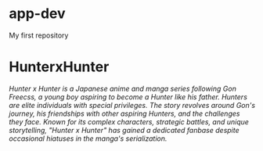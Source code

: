 # app-dev
My first repository
# HunterxHunter
*Hunter x Hunter is a Japanese anime and manga series following Gon Freecss, a young boy aspiring to become a Hunter like his father. Hunters are elite individuals with special privileges. The story revolves around Gon's journey, his friendships with other aspiring Hunters, and the challenges they face. Known for its complex characters, strategic battles, and unique storytelling, "Hunter x Hunter" has gained a dedicated fanbase despite occasional hiatuses in the manga's serialization.*


